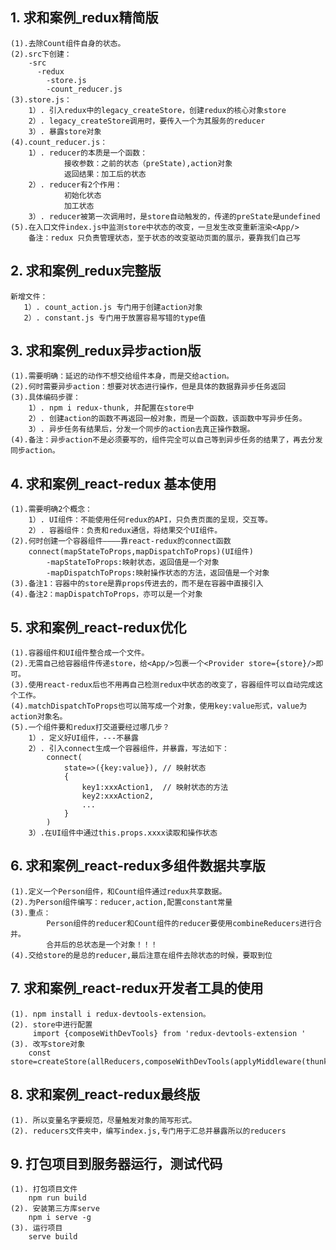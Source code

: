 ## 1. 求和案例_redux精简版
    (1).去除Count组件自身的状态。 
    (2).src下创建：
        -src
          -redux
            -store.js
            -count_reducer.js
    (3).store.js：
        1）. 引入redux中的legacy_createStore，创建redux的核心对象store 
        2）. legacy_createStore调用时，要传入一个为其服务的reducer
        3）. 暴露store对象
    (4).count_reducer.js：
        1）. reducer的本质是一个函数：
                接收参数：之前的状态（preState),action对象
                返回结果：加工后的状态
        2）. reducer有2个作用：
                初始化状态
                加工状态
        3）. reducer被第一次调用时，是store自动触发的，传递的preState是undefined
    (5).在入口文件index.js中监测store中状态的改变，一旦发生改变重新渲染<App/>
        备注：redux 只负责管理状态，至于状态的改变驱动页面的展示，要靠我们自己写

## 2. 求和案例_redux完整版  
    新增文件：
       1）. count_action.js 专门用于创建action对象
       2）. constant.js 专门用于放置容易写错的type值

## 3. 求和案例_redux异步action版  
    (1).需要明确：延迟的动作不想交给组件本身，而是交给action。 
    (2).何时需要异步action：想要对状态进行操作，但是具体的数据靠异步任务返回
    (3).具体编码步骤：
        1）. npm i redux-thunk, 并配置在store中 
        2）. 创建action的函数不再返回一般对象，而是一个函数，该函数中写异步任务。
        3）. 异步任务有结果后，分发一个同步的action去真正操作数据。
    (4).备注：异步action不是必须要写的，组件完全可以自己等到异步任务的结果了，再去分发同步action。

## 4. 求和案例_react-redux 基本使用
    (1).需要明确2个概念：
        1）. UI组件：不能使用任何redux的API，只负责页面的呈现，交互等。 
        2）. 容器组件：负责和redux通信，将结果交个UI组件。
    (2).何时创建一个容器组件————靠react-redux的connect函数
        connect(mapStateToProps,mapDispatchToProps)(UI组件)
            -mapStateToProps:映射状态，返回值是一个对象
            -mapDispatchToProps:映射操作状态的方法，返回值是一个对象
    (3).备注1：容器中的store是靠props传进去的，而不是在容器中直接引入
    (4).备注2：mapDispatchToProps，亦可以是一个对象

## 5. 求和案例_react-redux优化
    (1).容器组件和UI组件整合成一个文件。
    (2).无需自己给容器组件传递store，给<App/>包裹一个<Provider store={store}/>即可。
    (3).使用react-redux后也不用再自己检测redux中状态的改变了，容器组件可以自动完成这个工作。
    (4).matchDispatchToProps也可以简写成一个对象，使用key:value形式，value为action对象名。
    (5).一个组件要和redux打交道要经过哪几步？
        1）. 定义好UI组件，---不暴露
        2）. 引入connect生成一个容器组件，并暴露，写法如下：
            connect(
                state=>({key:value}), // 映射状态
                {
                    key1:xxxAction1,  // 映射状态的方法
                    key2:xxxAction2,
                    ...
                }
            )
        3）.在UI组件中通过this.props.xxxx读取和操作状态  

## 6. 求和案例_react-redux多组件数据共享版
    (1).定义一个Person组件，和Count组件通过redux共享数据。
    (2).为Person组件编写：reducer,action,配置constant常量
    (3).重点：
            Person组件的reducer和Count组件的reducer要使用combineReducers进行合并。
            合并后的总状态是一个对象！！！
    (4).交给store的是总的reducer,最后注意在组件去除状态的时候，要取到位
    

## 7. 求和案例_react-redux开发者工具的使用
    (1). npm install i redux-devtools-extension。
    (2). store中进行配置
         import {composeWithDevTools} from 'redux-devtools-extension '
    (3). 改写store对象
        const store=createStore(allReducers,composeWithDevTools(applyMiddleware(thunk)))

## 8. 求和案例_react-redux最终版
    (1). 所以变量名字要规范，尽量触发对象的简写形式。
    (2). reducers文件夹中，编写index.js,专门用于汇总并暴露所以的reducers

## 9. 打包项目到服务器运行，测试代码
    (1). 打包项目文件
        npm run build
    (2). 安装第三方库serve
        npm i serve -g
    (3). 运行项目
        serve build
